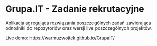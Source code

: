 # Grupa.IT - Zadanie rekrutacyjne

Aplikacja agregująca rozwiązania poszczególnych zadań zawierająca odnośniki do repozytoriów oraz wersji live poszczególnych projektów.

Live demo:
https://warmuzwojtek.github.io/GrupaIT/
